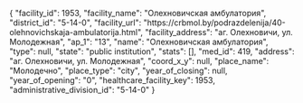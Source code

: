 {
    "facility_id": 1953,
    "facility_name": "Олехновичская амбулатория",
    "district_id": "5-14-0",
    "facility_url": "https:\/\/crbmol.by\/podrazdelenija\/40-olehnovichskaja-ambulatorija.html",
    "facility_address": "аг. Олехновичи, ул. Молодежная",
    "ap_1": "13",
    "name": "Олехновичская амбулатория",
    "type": null,
    "state": "public institution",
    "stats": [],
    "med_id": 419,
    "address": "аг. Олехновичи, ул. Молодежная",
    "coord_x_y": null,
    "place_name": "Молодечно",
    "place_type": "city",
    "year_of_closing": null,
    "year_of_opening": "0",
    "healthcare_facility_key": 1953,
    "administrative_division_id": "5-14-0"
}
